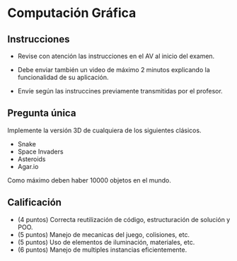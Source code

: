 Computación Gráfica
===================

Instrucciones
-------------

* Revise con atención las instrucciones en el AV al inicio del examen.

* Debe enviar también un video de máximo 2 minutos explicando la funcionalidad
	de su aplicación.

* Envíe según las instruccines previamente transmitidas por el profesor.

Pregunta única
--------------

Implemente la versión 3D de cualquiera de los siguientes clásicos.

- Snake
- Space Invaders
- Asteroids
- Agar.io

Como máximo deben haber 10000 objetos en el mundo.

Calificación
------------

* (4 puntos) Correcta reutilización de código, estructuración de solución y POO.
* (5 puntos) Manejo de mecanicas del juego, colisiones, etc.
* (5 puntos) Uso de elementos de iluminación, materiales, etc.
* (6 puntos) Manejo de multiples instancias eficientemente.
